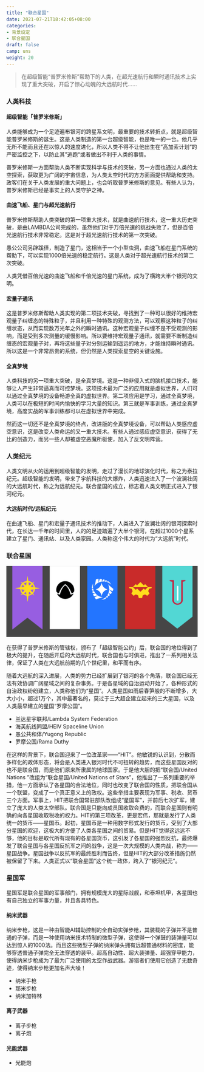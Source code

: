 ```yaml
---
title: "联合星国"
date: 2021-07-21T18:42:05+08:00
categories:
- 背景设定
- 联合星国
draft: false
camp: uns
weight: 20
---
```


> 在超级智能“普罗米修斯”帮助下的人类，在超光速航行和瞬时通讯技术上实现了重大突破，开启了惊心动魄的大远航时代……

<!--more-->

### 人类科技

#### 超级智能「普罗米修斯」

人类能够成为一个足迹遍布银河的跨星系文明，最重要的技术转折点，就是超级智能普罗米修斯的诞生。这是人类制造的第一台超级智能，也是唯一的一台。他几乎无所不能而且还在以惊人的速度进化，所以人类不得不让他出生在”高加索计划“的严密监控之下，以防止其”逃跑“或者做出不利于人类的事情。

普罗米修斯一方面帮助人类不断实现科学与技术的突破，另一方面也通过人类的太空探索，获取更为广阔的宇宙信息，为人类太空时代的方方面面提供帮助和支持。政客们在关于人类发展的重大问题上，也会听取普罗米修斯的意见。有些人认为，普罗米修斯已经是事实上的人类守护之神。

#### 曲速飞船、星门与超光速航行

普罗米修斯帮助人类突破的第一项重大技术，就是曲速航行技术，这一重大历史突破，是由LAMBDA公司完成的，虽然他们对于万倍光速的挑战失败了，但是百倍光速航行技术非常稳定。这是对于超光速航行技术的第一次突破。

愚公公司另辟蹊径，制造了星门，这相当于一个小型虫洞，曲速飞船在星门系统的帮助下，可以实现1000倍光速的稳定航行。这是人类对于超光速航行技术的第二次突破。

人类凭借百倍光速的曲速飞船和千倍光速的星门系统，成为了横跨大半个银河的文明。

#### 宏量子通讯

这是普罗米修斯帮助人类实现的第二项技术突破，寻找到了一种可以很好的维持宏观量子纠缠态的特殊粒子，并且利用一种特殊的观测方法，可以观察这种粒子的纠缠状态，从而实现数万光年之外的瞬时通讯。这种宏观量子纠缠不是不受观测的影响，而是受到多次测量的缓慢影响。所以要维持宏观量子通讯，就需要不断制造纠缠态的宏观量子对，再将这些量子对分别运输到遥远的地方，才能维持瞬时通讯。所以这是一个非常昂贵的系统，但仍然是人类探索星空的关键设施。

#### 全真梦境

人类科技的另一项重大突破，是全真梦境。这是一种非侵入式的脑机接口技术，能够让人产生非常逼真而可控梦境。这项技术最为广泛的应用就是虚拟世界，人们可以通过全真梦境的设备畅游全真的虚拟世界。第二项应用是学习，通过全真梦境，人类可以在极短的时间内愉快的学习大量的知识。第三就是军事训练，通过全真梦境，高度实战的军事训练都可以在虚拟世界中完成。

然而这一切还不是全真梦境的终点，改进版的全真梦境设备，可以帮助人类感应虚空意识，这是改变人类命运的又一重大技术。有些人通过感应虚空意识，获得了无比的创造力，而另一些人却被虚空恶魔所驱使，加入了反文明阵营。

### 人类纪元

人类文明从火的运用到超级智能的发明，走过了漫长的地球演化时代，称之为泰拉纪元。超级智能的发明，带来了宇航科技的大爆炸，人类迅速进入了一个波澜壮阔的大远航时代，称之为远航纪元。联合星国的成立，标志着人类文明正式进入了银河纪元。

#### 大远航时代/远航纪元

在曲速飞船、星门和宏量子通讯技术的推动下，人类进入了波澜壮阔的银河探索时代，在长达一千年的时间里，人的的足迹踏遍了大半个银河，在超过1000个星系建立了星门、通讯站、以及人类家园。人类称这个伟大的时代为“大远航”时代。

### 联合星国

![flag](flag.jpeg)

在获得了普罗米修斯的管辖权，颁布了「超级智能公约」后，联合国的地位得到了极大的提升，在随后开启的大远航时代，联合国也与时俱进，推出了一系列相关法律，保证了人类在大远航前期的几个世纪里，和平而有序。

随着大远航的深入进展，人类的势力已经扩展到了银河的各个角落，联合国已经无法有效协调广阔星域之间的复杂事务。于是各星域的自治运动开始了，各种形式的自治政权纷纷建立，人类称他们为“星国”。人类星国如雨后春笋般的不断增多，大大小小，超过1万个，其中最著名的，莫过于三大超企建立起来的三大星国，以及人类最早建立的星国“罗摩公国”。

- 兰达星宇联邦/Lambda System Federation
- 海芙航线同盟/HEIV Spaceline Union
- 愚公共和体/Yugong Republic
- 罗摩公国/Rama Duthy

在这样的背景下，联合国迎来了一位改革家——“HIT”。他敏锐的认识到，分散而多样化的政体形态，将会是人类进入银河时代不可扭转的趋势，而这些星国反对的也不是联合国，而是他们原来所隶属的地球国家。于是他大胆的把“联合国/United Nations ”改组为“联合星国/United Nations of Stars”，他推出了一系列重要的举措，他一方面承认了各星国的合法地位，同时也改变了联合国的性质，把联合国从一个联盟，变成了一个真正意义上的政权。这些举措主要表现为军事、税收、货币三个方面。军事上，HIT把联合国常驻部队改组成“星国军”，并前后七次扩军，建立了庞大的人类太空部队。联合国是只能向成员国收取会费的，而联合星国则有明确的向各星国收取税收的权力。HIT的第三项改革，更是宏伟，那就是发行了人类统一的货币——星国币。起初，星国币是一种用数字形式发行的货币，受到了大部分星国的欢迎，这极大的方便了人类各星国之间的贸易。但是HIT觉得这远远不够，他的目标是取代所有现有的各星国货币，这引发了各星国的强烈反抗，最终爆发了联合星国与各星国反抗军之间的战争，这是一次大规模的人类内战，称为——星国战争。星国战争以反抗军的最终胜利而告终，但是HIT的大部分改革措施仍然被保留了下来。人类正式以“联合星国”这个统一政体，跨入了“银河纪元”。

### 星国军

星国军是联合星国的军事部门，拥有规模庞大的星际战舰，和泰坦机甲，各星国也有自己独立的军事力量，并且各具特色。

#### 纳米武器

纳米步枪，这是一种由智能AI辅助控制的全自动实弹步枪，其装载的子弹并不是普通的子弹，而是一种使用纳米技术特制的微型子弹，这使得一个弹鼓的装弹量可以达到惊人的1000法。而且这些微型子弹的纳米弹头拥有远超普通材料的密度，能够穿透普通子弹完全无法穿透的装甲。超高自动性、超大装弹量、超强穿甲能力，使得纳米步枪成为了最为广泛使用的太空作战武器。游猎者们使用它创造了无数奇迹，使得纳米步枪更加名声大噪！

- 纳米手枪
- 那米步枪
- 纳米加特林

#### 离子武器

- 离子步枪
- 离子炮

#### 光能武器

- 光能炮





